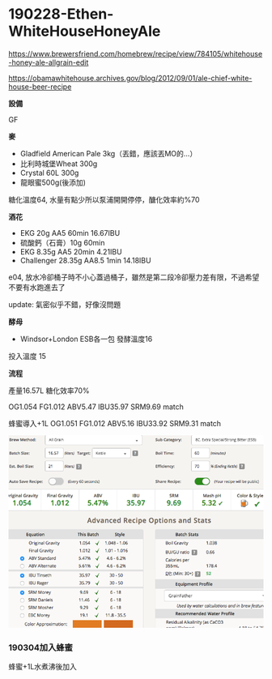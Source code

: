 # 190228-Ethen-WhiteHouseHoneyAle

https://www.brewersfriend.com/homebrew/recipe/view/784105/whitehouse-honey-ale-allgrain-edit

https://obamawhitehouse.archives.gov/blog/2012/09/01/ale-chief-white-house-beer-recipe

**設備**

GF

**麥**

* Gladfield American Pale 3kg（丟錯，應該丟MO的...）
* 比利時城堡Wheat 300g
* Crystal 60L 300g
* 龍眼蜜500g(後添加)

糖化溫度64, 水量有點少所以泵浦開開停停，醣化效率約%70

**酒花**

* EKG 20g AA5 60min 16.67IBU
* 硫酸鈣（石膏）10g 60min
* EKG 8.35g AA5 20min 4.21IBU
* Challenger 28.35g AA8.5 1min 14.18IBU

e04, 放水冷卻桶子時不小心蓋過桶子，雖然是第二段冷卻壓力差有限，不過希望不要有水跑進去了 

update: 氣密似乎不錯，好像沒問題

**酵母**

* Windsor+London ESB各一包 發酵溫度16

投入溫度 15


**流程**

產量16.57L 糖化效率70%

OG1.054 FG1.012 ABV5.47 IBU35.97 SRM9.69 match

蜂蜜導入+1L OG1.051 FG1.012 ABV5.16 IBU33.92 SRM9.31 match

![](../img/test152.png) 

### 190304加入蜂蜜

蜂蜜+1L水煮沸後加入
